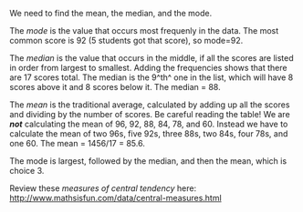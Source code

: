 We need to find the mean, the median, and the mode.

The *mode* is the value that occurs most frequenly in the data. The most
common score is 92 (5 students got that score), so mode=92.

The *median* is the value that occurs in the middle, if all the scores
are listed in order from largest to smallest. Adding the frequencies
shows that there are 17 scores total. The median is the 9^th^ one in the
list, which will have 8 scores above it and 8 scores below it. The
median = 88.

The *mean* is the traditional average, calculated by adding up all the
scores and dividing by the number of scores. Be careful reading the
table! We are ***not*** calculating the mean of 96, 92, 88, 84, 78, and
60. Instead we have to calculate the mean of two 96s, five 92s, three
88s, two 84s, four 78s, and one 60. The mean = 1456/17 = 85.6.

The mode is largest, followed by the median, and then the mean, which is
choice 3.

Review these *measures of central tendency* here:
<http://www.mathsisfun.com/data/central-measures.html>

